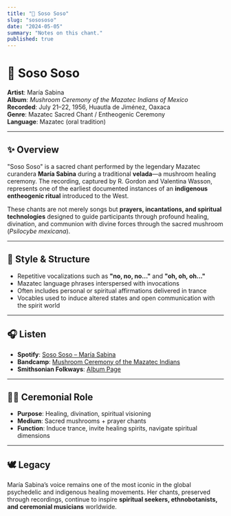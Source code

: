 ```yaml
---
title: "🍄 Soso Soso"
slug: "sosososo"
date: "2024-05-05"
summary: "Notes on this chant."
published: true
---
```

# 🍄 Soso Soso

**Artist**: María Sabina  
**Album**: *Mushroom Ceremony of the Mazatec Indians of Mexico*  
**Recorded**: July 21–22, 1956, Huautla de Jiménez, Oaxaca  
**Genre**: Mazatec Sacred Chant / Entheogenic Ceremony  
**Language**: Mazatec (oral tradition)

---

## ✨ Overview

"Soso Soso" is a sacred chant performed by the legendary Mazatec curandera **María Sabina** during a traditional **velada**—a mushroom healing ceremony. The recording, captured by R. Gordon and Valentina Wasson, represents one of the earliest documented instances of an **indigenous entheogenic ritual** introduced to the West.

These chants are not merely songs but **prayers, incantations, and spiritual technologies** designed to guide participants through profound healing, divination, and communion with divine forces through the sacred mushroom (*Psilocybe mexicana*).

---

## 🎵 Style & Structure

- Repetitive vocalizations such as **"no, no, no..."** and **"oh, oh, oh..."**
- Mazatec language phrases interspersed with invocations
- Often includes personal or spiritual affirmations delivered in trance
- Vocables used to induce altered states and open communication with the spirit world

---

## 🎧 Listen

- **Spotify**: [Soso Soso – María Sabina](https://open.spotify.com/track/5b9lvEoJc6JuSbPsdRTAH9)
- **Bandcamp**: [Mushroom Ceremony of the Mazatec Indians](https://deathisnot.bandcamp.com/album/mushroom-ceremony-of-the-mazatec-indians-of-mexico)
- **Smithsonian Folkways**: [Album Page](https://folkways.si.edu/maria-sabina/mushroom-ceremony-of-the-mazatec-indians-of-mexico/american-indian-sacred/music/album/smithsonian)

---

## 🧘‍♀️ Ceremonial Role

- **Purpose**: Healing, divination, spiritual visioning
- **Medium**: Sacred mushrooms + prayer chants
- **Function**: Induce trance, invite healing spirits, navigate spiritual dimensions

---

## 🕊️ Legacy

María Sabina’s voice remains one of the most iconic in the global psychedelic and indigenous healing movements. Her chants, preserved through recordings, continue to inspire **spiritual seekers, ethnobotanists, and ceremonial musicians** worldwide.
